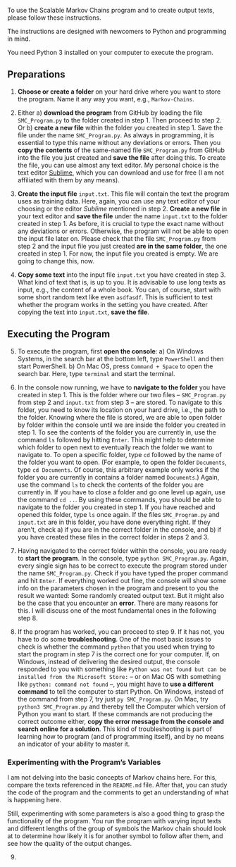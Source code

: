 To use the Scalable Markov Chains program and to create output texts, please follow these instructions.

The instructions are designed with newcomers to Python and programming in mind.

You need Python 3 installed on your computer to execute the program.

## Preparations

1) __Choose or create a folder__ on your hard drive where you want to store the program. Name it any way you want, e.g., `Markov-Chains`.

2) Either a) __download the program__ from GitHub by loading the file `SMC_Program.py` to the folder created in step 1. Then proceed to step 2. Or b) __create a new file__ within the folder you created in step 1. Save the file under the name `SMC_Program.py`. As always in programming, it is essential to type this name without any deviations or errors. Then you __copy the contents__ of the same-named file `SMC_Program.py` from GitHub into the file you just created and __save the file__ after doing this. To create the file, you can use almost any text editor. My personal choice is the text editor [Sublime](https://www.sublimetext.com/), which you can download and use for free (I am not affiliated with them by any means).

3) __Create the input file__ `input.txt`. This file will contain the text the program uses as training data. Here, again, you can use any text editor of your choosing or the editor _Sublime_ mentioned in step 2. __Create a new file__ in your text editor and __save the file__ under the name `input.txt` to the folder created in step 1. As before, it is crucial to type the exact name without any deviations or errors. Otherwise, the program will not be able to open the input file later on. Please check that the file `SMC_Program.py` from step 2 and the input file you just created __are in the same folder__, the one created in step 1. For now, the input file you created is empty. We are going to change this, now.

4) __Copy some text__ into the input file `input.txt` you have created in step 3. What kind of text that is, is up to you. It is advisable to use long texts as input, e.g., the content of a whole book. You can, of course, start with some short random text like even `asdfasdf`. This is sufficient to test whether the program works in the setting you have created. After copying the text into `input.txt`, __save the file__.

## Executing the Program

5) To execute the program, first __open the console__: a) On Windows Systems, in the search bar at the bottom left, type `PowerShell` and then start PowerShell. b) On Mac OS, press `Command + Space` to open the search bar. Here, type `terminal` and start the terminal.

6) In the console now running, we have to __navigate to the folder__ you have created in step 1. This is the folder where our two files – `SMC_Program.py` from step 2 and `input.txt` from step 3 – are stored. To navigate to this folder, you need to know its location on your hard drive, i.e., the path to the folder. Knowing where the file is stored, we are able to open folder by folder within the console until we are inside the folder you created in step 1. To see the contents of the folder you are currently in, use the command `ls` followed by hitting `Enter`. This might help to determine which folder to open next to eventually reach the folder we want to navigate to. To open a specific folder, type `cd` followed by the name of the folder you want to open. (For example, to open the folder `Documents`, type `cd Documents`. Of course, this arbitrary example only works if the folder you are currently in contains a folder named `Documents`.) Again, use the command `ls` to check the contents of the folder you are currently in. If you have to close a folder and go one level up again, use the command `cd ..`. By using these commands, you should be able to navigate to the folder you created in step 1. If you have reached and opened this folder, type `ls` once again. If the files `SMC_Program.py` and `input.txt` are in this folder, you have done everything right. If they aren’t, check a) if you are in the correct folder in the console, and b) if you have created these files in the correct folder in steps 2 and 3.

7) Having navigated to the correct folder within the console, you are ready to __start the program__. In the console, type `python SMC_Program.py`. Again, every single sign has to be correct to execute the program stored under the name `SMC_Program.py`. Check if you have typed the proper command and hit `Enter`. If everything worked out fine, the console will show some info on the parameters chosen in the program and present to you the result we wanted: Some randomly created output text. But it might also be the case that you encounter an __error__. There are many reasons for this. I will discuss one of the most fundamental ones in the following step 8.

8) If the program has worked, you can proceed to step 9. If it has not, you have to do some __troubleshooting__. One of the most basic issues to check is whether the command `python` that you used when trying to start the program in step 7 is the correct one for your computer. If, on Windows, instead of delivering the desired output, the console responded to you with something like `Python was not found but can be installed from the Microsoft Store:` – or on Mac OS with something like `python: command not found` –, you might have to __use a different command__ to tell the computer to start Python. On Windows, instead of the command from step 7, try just `py SMC_Program.py`. On Mac, try `python3 SMC_Program.py` and thereby tell the Computer which version of Python you want to start. If these commands are not producing the correct outcome either, __copy the error message from the console and search online for a solution__. This kind of troubleshooting is part of learning how to program (and of programming itself), and by no means an indicator of your ability to master it.

### Experimenting with the Program’s Variables

I am not delving into the basic concepts of Markov chains here. For this, compare the texts referenced in the `README.md` file. After that, you can study the code of the program and the comments to get an understanding of what is happening here.

Still, experimenting with some parameters is also a good thing to grasp the functionality of the program. You run the program with varying input texts and different lengths of the group of symbols the Markov chain should look at to determine how likely it is for another symbol to follow after them, and see how the quality of the output changes.

9) 
